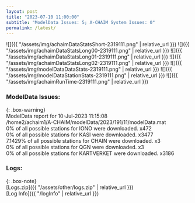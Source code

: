 ```yaml
---
layout: post
title: "2023-07-10 11:00:00"
subtitle: "ModelData Issues: 5; A-CHAIM System Issues: 0"
permalink: /latest/
---
```


![]({{ "/assets/img/achaimDataStatsShort-2319111.png" | relative_url }})
![]({{ "/assets/img/achaimDataStatsLong00-2319111.png" | relative_url }})
![]({{ "/assets/img/achaimDataStatsLong01-2319111.png" | relative_url }})
![]({{ "/assets/img/achaimDataStatsLong02-2319111.png" | relative_url }})
![]({{ "/assets/img/modelDataDataStats-2319111.png" | relative_url }})
![]({{ "/assets/img/modelDataStationStats-2319111.png" | relative_url }})
![]({{ "/assets/img/achaimRunTime-2319111.png" | relative_url }})


### ModelData Issues:  
  
{: .box-warning}  
 ModelData report for 10-Jul-2023 11:15:08   
 /home2/achaim1/A-CHAIM/modelData/2023/191/11/modelData.mat   
 0% of all possible stations for IONO were downloaded. x472   
 0% of all possible stations for KASI were downloaded. x3477   
 7.1429% of all possible stations for CHAIN were downloaded. x3   
 0% of all possible stations for QGN were downloaded. x3   
 0% of all possible stations for KARTVERKET were downloaded. x3186   
  


### Logs:  
  
{: .box-note}  
[Logs.zip]({{ "/assets/other/logs.zip" | relative_url }})  
[Log Info]({{ "/logInfo" | relative_url }})  
